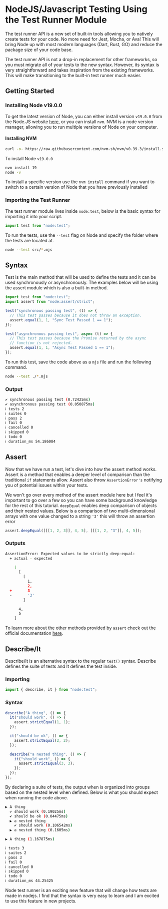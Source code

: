 # NodeJS/Javascript Testing Using the Test Runner Module

The test runner API is a new set of built-in tools allowing you to natively create tests for your code. No more need for Jest, Mocha, or Ava! This will bring Node up with most modern languages (Dart, Rust, GO) and reduce the package size of your code base.

The test runner API is not a drop-in replacement for other frameworks, so you must migrate all of your tests to the new syntax. However, its syntax is very straightforward and takes inspiration from the existing frameworks. This will make transitioning to the built-in test runner much easier.

## Getting Started

### Installing Node v19.0.0

To get the latest version of Node, you can either install version `v19.0.0` from the Node.JS website [here](https://nodejs.org/en "Node JS Website"), or you can install `nvm`. NVM is a node version manager, allowing you to run multiple versions of Node on your computer.

#### Installing NVM

```bash
curl -o- https://raw.githubusercontent.com/nvm-sh/nvm/v0.39.3/install.sh | bash
```

To install Node `v19.0.0`

```bash
nvm install 19
node -v
```

To install a specific version use the `nvm install` command if you want to switch to a certain version of Node that you have previously installed

### Importing the Test Runner

The test runner module lives inside `node:test`, below is the basic syntax for importing it into your script.

```javascript
import test from "node:test";
```

To run the tests, use the `--test` flag on Node and specify the folder where the tests are located at.

```bash
node --test src/*.mjs
```

## Syntax

Test is the main method that will be used to define the tests and it can be used synchronously or asynchronously. The examples below will be using the assert module which is also a built-in method.

```javascript
import test from "node:test";
import assert from "node:assert/strict";

test("synchronous passing test", (t) => {
  // This test passes because it does not throw an exception.
  assert.equal(1, 1, "Sync Test Passed 1 == 1");
});

test("asynchronous passing test", async (t) => {
  // This test passes because the Promise returned by the async
  // function is not rejected.
  assert.equal(1, 1, "Async Test Passed 1 == 1");
});
```

To run this test, save the code above as a `mjs` file and run the following command.

```bash
node --test ./*.mjs
```

### Output

```bash
✔ synchronous passing test (0.72425ms)
✔ asynchronous passing test (0.050875ms)
ℹ tests 2
ℹ suites 0
ℹ pass 2
ℹ fail 0
ℹ cancelled 0
ℹ skipped 0
ℹ todo 0
ℹ duration_ms 54.186084
```

## Assert

Now that we have run a test, let's dive into how the assert method works. Assert is a method that enables a deeper level of comparison than the traditional `if` statements allow. Assert also throw `AssertionError's` notifying you of potential issues within your tests.

We won't go over every method of the assert module here but I feel it's important to go over a few so you can have some background knowledge for the rest of this tutorial. `deepEqual` enables deep comparison of objects and their nested values. Below is a comparison of two multi-dimensional arrays with one value changed to a string `'3'` this will throw an assertion error

```javascript
assert.deepEqual([[[1, 2, 3]], 4, 5], [[[1, 2, "3"]], 4, 5]);
```

### Outputs

```bash
AssertionError: Expected values to be strictly deep-equal:
  + actual - expected

    [
      [
        [
          1,
          2,
  +       3
  -       '3'
        ]

      4,
      5
    ]
```

To learn more about the other methods provided by `assert` check out the official documentation [here](https://nodejs.org/api/assert.html "Assert Documentation").

## Describe/It

Describe/It is an alternative syntax to the regular `test()` syntax. Describe defines the suite of tests and It defines the test inside.

### Importing

```javascript
import { describe, it } from "node:test";
```

### Syntax

```javascript
describe("A thing", () => {
  it("should work", () => {
    assert.strictEqual(1, 1);
  });

  it("should be ok", () => {
    assert.strictEqual(2, 2);
  });

  describe("a nested thing", () => {
    it("should work", () => {
      assert.strictEqual(3, 3);
    });
  });
});
```

By declaring a suite of tests, the output when is organized into groups based on the nested level when defined. Below is what you should expect when running the code above.

```bash
▶ A thing
  ✔ should work (0.19025ms)
  ✔ should be ok (0.04475ms)
  ▶ a nested thing
    ✔ should work (0.106542ms)
  ▶ a nested thing (0.1605ms)

▶ A thing (1.167875ms)

ℹ tests 3
ℹ suites 2
ℹ pass 3
ℹ fail 0
ℹ cancelled 0
ℹ skipped 0
ℹ todo 0
ℹ duration_ms 44.25425
```

Node test runner is an exciting new feature that will change how tests are made in nodejs. I find that the syntax is very easy to learn and I am excited to use this feature in new projects.
